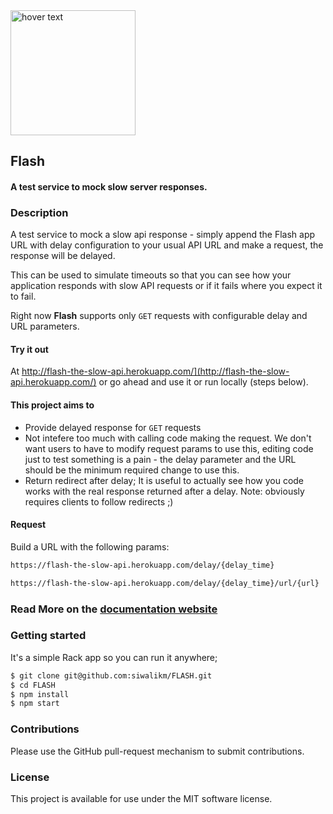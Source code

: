 <img src="https://github.com/siwalikm/FLASH/blob/master/public/assets/flash.gif?raw=true" width="200" title="hover text">

## Flash

#### A test service to mock slow server responses.


### Description

A test service to mock a slow api response - simply append the Flash app URL with delay configuration to your usual API URL and make a request, the response will be delayed.

This can be used to simulate timeouts so that you can see how your application responds with slow API requests or if it fails where you expect it to fail.

Right now **Flash** supports only `GET` requests with configurable delay and URL parameters.


#### Try it out

At http://flash-the-slow-api.herokuapp.com/](http://flash-the-slow-api.herokuapp.com/)
or go ahead and use it or run locally (steps below).

#### This project aims to

* Provide delayed response for `GET` requests
* Not intefere too much with calling code making the request. We don't want users to have to modify request params to use this, editing code just to test something is a pain - the delay parameter and the URL should be the minimum required change to use this.
* Return redirect after delay; It is useful to actually see how you code works with the real response returned after a delay. Note: obviously requires clients to follow redirects ;)


#### Request

Build a URL with the following params:

```bash
https://flash-the-slow-api.herokuapp.com/delay/{delay_time}
```
```bash
https://flash-the-slow-api.herokuapp.com/delay/{delay_time}/url/{url}
```

### Read More on the [documentation website](https://flash-the-slow-api.herokuapp.com/doc.html)


### Getting started

It's a simple Rack app so you can run it anywhere;

```bash
$ git clone git@github.com:siwalikm/FLASH.git
$ cd FLASH
$ npm install
$ npm start
```

### Contributions

Please use the GitHub pull-request mechanism to submit contributions.


### License

This project is available for use under the MIT software license.

